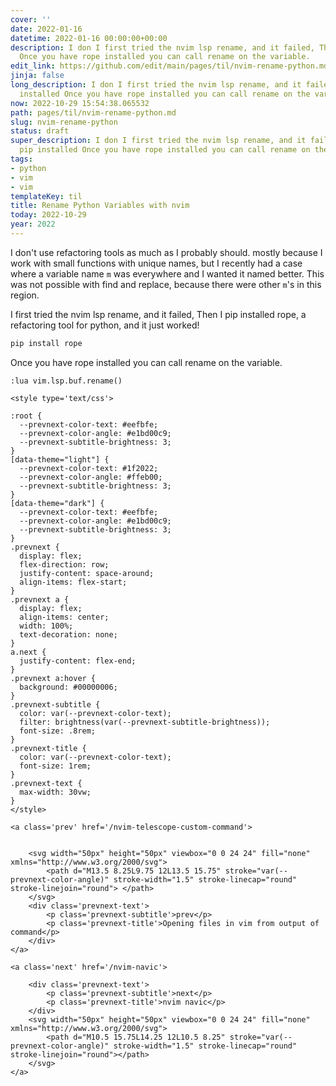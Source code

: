 ```yaml
---
cover: ''
date: 2022-01-16
datetime: 2022-01-16 00:00:00+00:00
description: I don I first tried the nvim lsp rename, and it failed, Then I pip installed
  Once you have rope installed you can call rename on the variable.
edit_link: https://github.com/edit/main/pages/til/nvim-rename-python.md
jinja: false
long_description: I don I first tried the nvim lsp rename, and it failed, Then I pip
  installed Once you have rope installed you can call rename on the variable.
now: 2022-10-29 15:54:38.065532
path: pages/til/nvim-rename-python.md
slug: nvim-rename-python
status: draft
super_description: I don I first tried the nvim lsp rename, and it failed, Then I
  pip installed Once you have rope installed you can call rename on the variable.
tags:
- python
- vim
- vim
templateKey: til
title: Rename Python Variables with nvim
today: 2022-10-29
year: 2022
---
```


I don't use refactoring tools as much as I probably should.  mostly
because I work with small functions with unique names, but I recently
had a case where a variable name `m` was everywhere and I wanted it
named better.  This was not possible with find and replace, because
there were other `m`'s in this region.


I first tried the nvim lsp rename, and it failed, Then I pip installed
rope, a refactoring tool for python, and it just worked!

```bash
pip install rope
```

Once you have rope installed you can call rename on the variable.

```vim
:lua vim.lsp.buf.rename()
```
<div class='prevnext'>

    <style type='text/css'>

    :root {
      --prevnext-color-text: #eefbfe;
      --prevnext-color-angle: #e1bd00c9;
      --prevnext-subtitle-brightness: 3;
    }
    [data-theme="light"] {
      --prevnext-color-text: #1f2022;
      --prevnext-color-angle: #ffeb00;
      --prevnext-subtitle-brightness: 3;
    }
    [data-theme="dark"] {
      --prevnext-color-text: #eefbfe;
      --prevnext-color-angle: #e1bd00c9;
      --prevnext-subtitle-brightness: 3;
    }
    .prevnext {
      display: flex;
      flex-direction: row;
      justify-content: space-around;
      align-items: flex-start;
    }
    .prevnext a {
      display: flex;
      align-items: center;
      width: 100%;
      text-decoration: none;
    }
    a.next {
      justify-content: flex-end;
    }
    .prevnext a:hover {
      background: #00000006;
    }
    .prevnext-subtitle {
      color: var(--prevnext-color-text);
      filter: brightness(var(--prevnext-subtitle-brightness));
      font-size: .8rem;
    }
    .prevnext-title {
      color: var(--prevnext-color-text);
      font-size: 1rem;
    }
    .prevnext-text {
      max-width: 30vw;
    }
    </style>
    
    <a class='prev' href='/nvim-telescope-custom-command'>
    

        <svg width="50px" height="50px" viewbox="0 0 24 24" fill="none" xmlns="http://www.w3.org/2000/svg">
            <path d="M13.5 8.25L9.75 12L13.5 15.75" stroke="var(--prevnext-color-angle)" stroke-width="1.5" stroke-linecap="round" stroke-linejoin="round"> </path>
        </svg>
        <div class='prevnext-text'>
            <p class='prevnext-subtitle'>prev</p>
            <p class='prevnext-title'>Opening files in vim from output of command</p>
        </div>
    </a>
    
    <a class='next' href='/nvim-navic'>
    
        <div class='prevnext-text'>
            <p class='prevnext-subtitle'>next</p>
            <p class='prevnext-title'>nvim navic</p>
        </div>
        <svg width="50px" height="50px" viewbox="0 0 24 24" fill="none" xmlns="http://www.w3.org/2000/svg">
            <path d="M10.5 15.75L14.25 12L10.5 8.25" stroke="var(--prevnext-color-angle)" stroke-width="1.5" stroke-linecap="round" stroke-linejoin="round"></path>
        </svg>
    </a>
  </div>